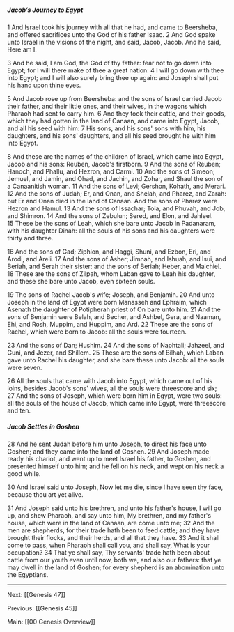 ##### Jacob’s Journey to Egypt

1 And Israel took his journey with all that he had, and came to Beersheba, and offered sacrifices unto the God of his father Isaac. 2 And God spake unto Israel in the visions of the night, and said, Jacob, Jacob. And he said, Here am I.

3 And he said, I am God, the God of thy father: fear not to go down into Egypt; for I will there make of thee a great nation: 4 I will go down with thee into Egypt; and I will also surely bring thee up again: and Joseph shall put his hand upon thine eyes.

5 And Jacob rose up from Beersheba: and the sons of Israel carried Jacob their father, and their little ones, and their wives, in the wagons which Pharaoh had sent to carry him. 6 And they took their cattle, and their goods, which they had gotten in the land of Canaan, and came into Egypt, Jacob, and all his seed with him: 7 His sons, and his sons' sons with him, his daughters, and his sons' daughters, and all his seed brought he with him into Egypt.

8 And these are the names of the children of Israel, which came into Egypt, Jacob and his sons: Reuben, Jacob's firstborn. 9 And the sons of Reuben; Hanoch, and Phallu, and Hezron, and Carmi. 10 And the sons of Simeon; Jemuel, and Jamin, and Ohad, and Jachin, and Zohar, and Shaul the son of a Canaanitish woman. 11 And the sons of Levi; Gershon, Kohath, and Merari. 12 And the sons of Judah; Er, and Onan, and Shelah, and Pharez, and Zarah: but Er and Onan died in the land of Canaan. And the sons of Pharez were Hezron and Hamul. 13 And the sons of Issachar; Tola, and Phuvah, and Job, and Shimron. 14 And the sons of Zebulun; Sered, and Elon, and Jahleel. 15 These be the sons of Leah, which she bare unto Jacob in Padanaram, with his daughter Dinah: all the souls of his sons and his daughters were thirty and three.

16 And the sons of Gad; Ziphion, and Haggi, Shuni, and Ezbon, Eri, and Arodi, and Areli. 17 And the sons of Asher; Jimnah, and Ishuah, and Isui, and Beriah, and Serah their sister: and the sons of Beriah; Heber, and Malchiel. 18 These are the sons of Zilpah, whom Laban gave to Leah his daughter, and these she bare unto Jacob, even sixteen souls. 

19 The sons of Rachel Jacob's wife; Joseph, and Benjamin. 20 And unto Joseph in the land of Egypt were born Manasseh and Ephraim, which Asenath the daughter of Potipherah priest of On bare unto him. 21 And the sons of Benjamin were Belah, and Becher, and Ashbel, Gera, and Naaman, Ehi, and Rosh, Muppim, and Huppim, and Ard. 22 These are the sons of Rachel, which were born to Jacob: all the souls were fourteen.

23 And the sons of Dan; Hushim. 24 And the sons of Naphtali; Jahzeel, and Guni, and Jezer, and Shillem. 25 These are the sons of Bilhah, which Laban gave unto Rachel his daughter, and she bare these unto Jacob: all the souls were seven.

26 All the souls that came with Jacob into Egypt, which came out of his loins, besides Jacob's sons' wives, all the souls were threescore and six; 27 And the sons of Joseph, which were born him in Egypt, were two souls: all the souls of the house of Jacob, which came into Egypt, were threescore and ten.

##### Jacob Settles in Goshen

28 And he sent Judah before him unto Joseph, to direct his face unto Goshen; and they came into the land of Goshen. 29 And Joseph made ready his chariot, and went up to meet Israel his father, to Goshen, and presented himself unto him; and he fell on his neck, and wept on his neck a good while.

30 And Israel said unto Joseph, Now let me die, since I have seen thy face, because thou art yet alive.

31 And Joseph said unto his brethren, and unto his father's house, I will go up, and shew Pharaoh, and say unto him, My brethren, and my father's house, which were in the land of Canaan, are come unto me; 32 And the men are shepherds, for their trade hath been to feed cattle; and they have brought their flocks, and their herds, and all that they have. 33 And it shall come to pass, when Pharaoh shall call you, and shall say, What is your occupation? 34 That ye shall say, Thy servants' trade hath been about cattle from our youth even until now, both we, and also our fathers: that ye may dwell in the land of Goshen; for every shepherd is an abomination unto the Egyptians.

---
Next: [[Genesis 47]]

Previous: [[Genesis 45]]

Main: [[00 Genesis Overview]]